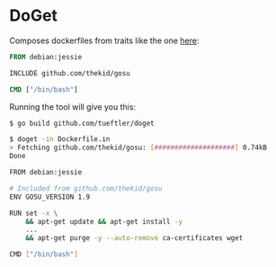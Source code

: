 DoGet
=====

Composes dockerfiles from traits like the one [here](https://github.com/thekid/gosu):

```dockerfile
FROM debian:jessie

INCLUDE github.com/thekid/gosu

CMD ["/bin/bash"]
```

Running the tool will give you this:

```sh
$ go build github.com/tueftler/doget

$ doget -in Dockerfile.in
> Fetching github.com/thekid/gosu: [####################] 0.74kB
Done

FROM debian:jessie

# Included from github.com/thekid/gosu
ENV GOSU_VERSION 1.9

RUN set -x \
    && apt-get update && apt-get install -y 
    ...
    && apt-get purge -y --auto-remove ca-certificates wget

CMD ["/bin/bash"]
```